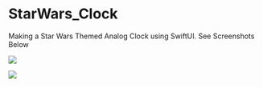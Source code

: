 # StarWars_Clock
Making a Star Wars Themed Analog Clock using SwiftUI.
See Screenshots Below

![](https://github.com/Alphonso84/StarWars_Clock/blob/main/JediClock.PNG)

![](https://github.com/Alphonso84/StarWars_Clock/blob/main/SithClock.PNG)
